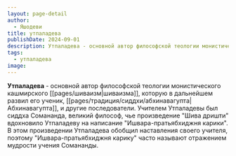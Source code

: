 ```yaml
---
layout: page-detail
author:
  - Яшодеви
title: утпаладева
publishDate: 2024-09-01
description: Утпаладева - основной автор философской теологии монистического кашмирского шиваизма, которую в дальнейшем развил его ученик, Абхинавагупта, и другие последователи.
tags:
  - утпаладева
image:
---
```

**Утпаладева** - основной автор философской теологии монистического кашмирского [[pages/шиваизм|шиваизма]], которую в дальнейшем развил его ученик, [[pages/традиция/сиддхи/абхинавагупта|Абхинавагупта]], и другие последователи. Учителем Утпаладевы был сиддха Сомананда, великий философ, чье произведение "Шива дришти" вдохновило Утпаладеву на написание "Ишвара-пратьябхиджня карики". В этом произведении Утпаладева обобщил наставления своего учителя, поэтому "Ишвара-пратьябхиджня карику" часто называют отражением мудрости учения Сомананды.

